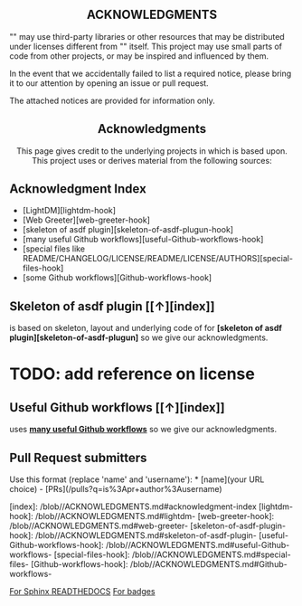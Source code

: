 <h2 align="center">ACKNOWLEDGMENTS</h2>
<!--  TODO: review and adopt the content -->


"<PROJECT NAME>" may use third-party libraries or other resources that may be distributed under licenses different from "<PROJECT NAME>"  itself. This project may use small parts of code from other projects, or may be inspired and influenced by them.

In the event that we accidentally failed to list a required notice, please bring it to our attention by opening an issue or pull request.

The attached notices are provided for information only.

## <PROJECT NAME>

<h2 align="center">Acknowledgments</h2>

<p align= "center">This page gives credit to the underlying projects in which <b><PROJECT NAME></b> is based upon. This project uses or derives material from the following sources:</p>

## Acknowledgment Index

- [LightDM][lightdm-hook]
- [Web Greeter][web-greeter-hook]
- [skeleton of asdf plugin][skeleton-of-asdf-plugun-hook]
- [many useful Github workflows][useful-Github-workflows-hook]
- [special files like README/CHANGELOG/LICENSE/README/LICENSE/AUTHORS][special-files-hook] 
- [some  Github workflows][Github-workflows-hook]

## Skeleton of asdf plugin [[↑][index]]


**<PROJECT NAME>** is based on skeleton, layout and  underlying code of for **[skeleton of asdf plugin][skeleton-of-asdf-plugun]** so we give our acknowledgments.
# TODO: add reference on license

## Useful Github workflows [[↑][index]]

**<PROJECT NAME>** uses **[many useful Github workflows][useful-Github-workflows]** so we give our acknowledgments.


## Pull Request submitters
 Use this format (replace 'name' and 'username'): * [name](your URL choice) - [PRs](<TOOL REPO>/pulls?q=is%3Apr+author%3Ausername)


[index]: <TOOL REPO>/blob/<PRIMARY BRANCH>/ACKNOWLEDGMENTS.md#acknowledgment-index
[lightdm-hook]: <TOOL REPO>/blob/<PRIMARY BRANCH>/ACKNOWLEDGMENTS.md#lightdm-
[web-greeter-hook]: <TOOL REPO>/blob/<PRIMARY BRANCH>/ACKNOWLEDGMENTS.md#web-greeter-
[skeleton-of-asdf-plugin-hook]: <TOOL REPO>/blob/<PRIMARY BRANCH>/ACKNOWLEDGMENTS.md#skeleton-of-asdf-plugin-
[useful-Github-workflows-hook]: <TOOL REPO>/blob/<PRIMARY BRANCH>/ACKNOWLEDGMENTS.md#useful-Github-workflows-
[special-files-hook]: <TOOL REPO>/blob/<PRIMARY BRANCH>/ACKNOWLEDGMENTS.md#special-files-
[Github-workflows-hook]: <TOOL REPO>/blob/<PRIMARY BRANCH>/ACKNOWLEDGMENTS.md#Github-workflows-

[lightdm]: https://github.com/canonical/lightdm
[web-greeter]: https://github.com/JezerM/web-greeter



[skeleton-of-asdf-plugin]: https://github.com/asdf-community/asdf-nim
[useful-Github-workflows]: https://github.com/Lissy93/dashy
[special-files]: https://github.com/TheWisker/Shikai
[Github-workflows]: https://github.com/open-policy-agent

[For Sphinx READTHEDOCS](https://github.com/2bndy5/sphinx-social-cards)
[For badges](https://github.com/seanpm2001/ )




